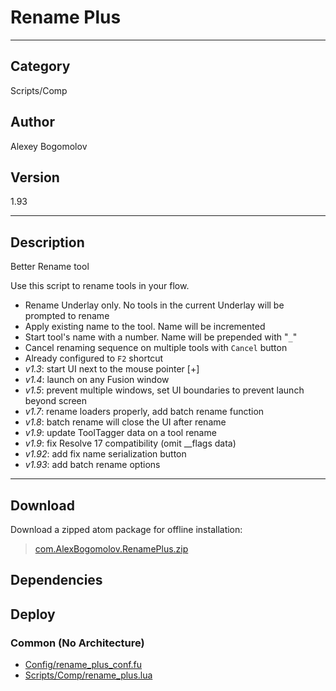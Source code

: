 # Rename Plus
___

## Category
Scripts/Comp

## Author
Alexey Bogomolov

## Version
1.93

___

## Description
<p>Better Rename tool</p>
<p>Use this script to rename tools in your flow.</p>
<ul>
<li>Rename Underlay only. No tools in the current Underlay will be prompted to rename </li>
<li>Apply existing name to the tool. Name will be incremented</li>
<li>Start tool's name with a number. Name will be prepended with "<code>_</code>"</li>
<li>Cancel renaming sequence on multiple tools with <code>Cancel</code> button</li>
<li>Already configured to <code>F2</code> shortcut</li>
<li><i>v1.3</i>: start UI next to the mouse pointer &#91;+&#93;</li>
<li><i>v1.4</i>: launch on any Fusion window</li>
<li><i>v1.5</i>: prevent multiple windows, set UI boundaries to prevent launch beyond screen</li>
<li><i>v1.7</i>: rename loaders properly, add batch rename function</li>
<li><i>v1.8</i>: batch rename will close the UI after rename</li>
<li><i>v1.9</i>: update ToolTagger data on a tool rename</li>
<li><i>v1.9</i>: fix Resolve 17 compatibility (omit __flags data)</li>
<li><i>v1.92</i>: add fix name serialization button</li>
<li><i>v1.93</i>: add batch rename options</li>
</ul>



___

## Download

Download a zipped atom package for offline installation:
> [com.AlexBogomolov.RenamePlus.zip](https://gitlab.com/WeSuckLess/Reactor/-/archive/master/Reactor-master.zip?path=Atoms/com.AlexBogomolov.RenamePlus)  

## Dependencies

## Deploy

### Common (No Architecture)

<ul>
<li><a href="https://gitlab.com/WeSuckLess/Reactor/-/blob/master/Atoms/com.AlexBogomolov.RenamePlus/Config/rename_plus_conf.fu?ref_type=heads">Config/rename_plus_conf.fu</a></li>
<li><a href="https://gitlab.com/WeSuckLess/Reactor/-/blob/master/Atoms/com.AlexBogomolov.RenamePlus/Scripts/Comp/rename_plus.lua?ref_type=heads">Scripts/Comp/rename_plus.lua</a></li>
</ul>
